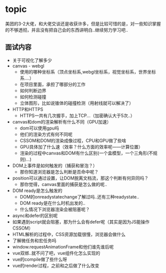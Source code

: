 # topic

美团的3-2大佬，和大佬交谈还是收获许多，但是比较可惜的是，对一些知识掌握的不够透彻，并且没有把自己会的东西讲明白..继续努力学习吧..

## 面试内容

- 关于可视化了解多少
- canvas - webgl
    - 使用的哪种坐标系（顶点坐标系,webgl坐标系，视觉坐标系，世界坐标系....）
    - 在项目里面，承担了哪部分的工作
    - 如何判断边界
    - 如何检测碰撞
    - 立体图形，比如说锥体的碰撞检测（用射线就可以解决了）
- HTTP和HTTPS
    - HTTPS一共有几次握手，加上TCP...（加密确认大于5次..）
- canvas和dom的渲染解析有什么不同（GPU加速）
    - dom可以使用gpu吗
    - 他们的渲染方式有何不同呢
    - CSSOM和DOM的渲染成像过程，CPU和GPU做了些啥
    - GPU具体加了什么速（效率？什么方面的效率呢——计算位置）
    - 渲染的过程中canvas和DOM有什么区别(一个盒模型，一个三角形(不规则)...)
- DOM上事件是如何触发的（捕获和冒泡？）
    - 那你知道浏览器是怎么判断是否命中呢？
- position可以通过设置，让DOM脱离文档流，那这个判断有何异同吗？
    - 那你觉得，canvas里面的捕获是怎么做的呢..
- DOM ready是怎么触发的
    - DOM的onreadystatechange了解过吗..还有三种readystate..
    - DOM ready是在什么时机出发的..
    - 什么情况下浏览器渲染会被阻塞呢？
- async和defer的区别呢
- 如果遇到script就会阻塞，那为什么会有defer呢（其实是因为JS能操作CSSOM）
- HTML解析的过程中，CSS资源加载很慢，浏览器会做什么
- 了解微任务和宏任务吗
- window.requestAnimationFrame和他们谁先谁后呢
- vue双绑..就不问了吧，vue组件化怎么实现的
- vue的compile做了些什么呀
- vue的render过程，之前和之后做了什么改变

